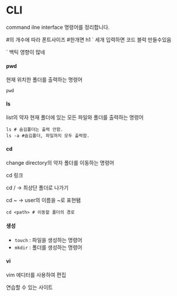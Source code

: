 # CLI

command ilne interface 명령어를 정리합니다.

 #의 개수에 따라 폰트사이즈 #한개면 h1 ` 세개 입력하면 코드 블럭 만들수있음

` 백틱 영향이 많네

#### pwd

현재 위치한 폴더를 출력하는 명령어

```shell
pwd
```



#### ls

list의 약자 현재 폴더에 있는 모든 파일와 폴더를 출력하는 명령어

```shell
ls # 숨김폴더는 출력 안함.
ls -a #숨김폴더, 파일까지 모두 출력함.
```



#### cd

change directory의 약자 폴더를 이동하는 명령어

 cd 링크 

 cd / -> 최상단 폴더로 나가기

 cd ~ -> user의 이름을 ~로 표현됌

```shell
cd <path> # 이동할 폴더의 경로
```



#### 생성

- `touch` : 파일을 생성하는 명령어
- `mkdir` : 폴더를 생성하는 명령어



#### vi

vim 에디터를 사용하여 편집

연습할 수 있는 사이트  

